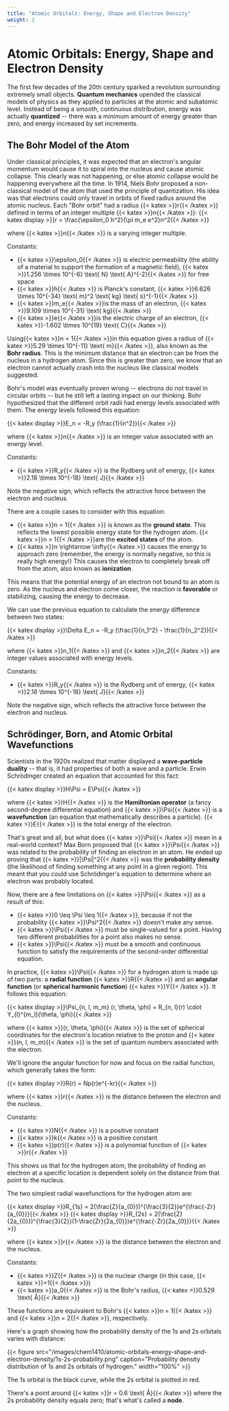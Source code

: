 ```yaml
---
title: "Atomic Orbitals: Energy, Shape and Electron Density"
weight: 2
---
```


# Atomic Orbitals: Energy, Shape and Electron Density

The first few decades of the 20th century sparked a revolution surrounding extremely small objects. **Quantum mechanics** upended the classical models of physics as they applied to particles at the atomic and subatomic level. Instead of being a smooth, continuous distribution, energy was actually **quantized** -- there was a minimum amount of energy greater than zero, and energy increased by set increments.

## The Bohr Model of the Atom

Under classical principles, it was expected that an electron's angular momentum would cause it to spiral into the nucleus and cause atomic collapse. This clearly was not happening, or else atomic collapse would be happening everywhere all the time. In 1914, Niels Bohr proposed a non-classical model of the atom that used the principle of quantization. His idea was that electrons could only travel in orbits of fixed radius around the atomic nucleus. Each "Bohr orbit" had a radius {{< katex >}}r{{< /katex >}} defined in terms of an integer multiple {{< katex >}}n{{< /katex >}}:
{{< katex display >}}r = \frac{\epsilon_0 h^2}{\pi m_e e^2}n^2{{< /katex >}}

where {{< katex >}}n{{< /katex >}} is a varying integer multiple.

Constants:

* {{< katex >}}\epsilon_0{{< /katex >}} is electric permeability (the ability of a material to support the formation of a magnetic field), {{< katex >}}1.256 \times 10^{-6} \text{ N} \text{ A}^{-2}{{< /katex >}} for free space
* {{< katex >}}h{{< /katex >}} is Planck's constant, {{< katex >}}6.626 \times 10^{-34} \text{ m}^2 \text{ kg} \text{ s}^{-1}{{< /katex >}}
* {{< katex >}}m_e{{< /katex >}}is the mass of an electron, {{< katex >}}9.109 \times 10^{-31} \text{ kg}{{< /katex >}}
* {{< katex >}}e{{< /katex >}}is the electric charge of an electron, {{< katex >}}-1.602 \times 10^{19} \text{ C}{{< /katex >}}

Using{{< katex >}}n = 1{{< /katex >}}in this equation gives a radius of {{< katex >}}5.29 \times 10^{-11} \text{ m}{{< /katex >}}, also known as the **Bohr radius**. This is the minimum distance that an electron can be from the nucleus in a hydrogen atom. Since this is greater than zero, we know that an electron cannot actually crash into the nucleus like classical models suggested.

Bohr's model was eventually proven wrong -- electrons do not travel in circular orbits -- but he still left a lasting impact on our thinking. Bohr hypothesized that the different orbit radii had energy levels associated with them. The energy levels followed this equation:

{{< katex display >}}E_n = -R_y (\frac{1}{n^2}){{< /katex >}}

where {{< katex >}}n{{< /katex >}} is an integer value associated with an energy level.

Constants:

* {{< katex >}}R_y{{< /katex >}} is the Rydberg unit of energy, {{< katex >}}2.18 \times 10^{-18} \text{ J}{{< /katex >}}

Note the negative sign, which reflects the attractive force between the electron and nucleus.

There are a couple cases to consider with this equation:

* {{< katex >}}n = 1{{< /katex >}} is known as the **ground state**. This reflects the lowest possible energy state for the hydrogen atom. {{< katex >}}n > 1{{< /katex >}}are the **excited states** of the atom.
* {{< katex >}}n \rightarrow \infty{{< /katex >}} causes the energy to approach zero (remember, the energy is normally negative, so this is really high energy!) This causes the electron to completely break off from the atom, also known as **ionization**.

This means that the potential energy of an electron not bound to an atom is zero. As the nucleus and electron come closer, the reaction is **favorable** or stabilizing, causing the energy to decrease.

We can use the previous equation to calculate the energy difference between two states:

{{< katex display >}}\Delta E_n = -R_y (\frac{1}{n_1^2} - \frac{1}{n_2^2}){{< /katex >}}

where {{< katex >}}n_1{{< /katex >}} and {{< katex >}}n_2{{< /katex >}} are integer values associated with energy levels.

Constants:

* {{< katex >}}R_y{{< /katex >}} is the Rydberg unit of energy, {{< katex >}}2.18 \times 10^{-18} \text{ J}{{< /katex >}}

Note the negative sign, which reflects the attractive force between the electron and nucleus.

## Schrödinger, Born, and Atomic Orbital Wavefunctions

Scientists in the 1920s realized that matter displayed a **wave-particle duality** -- that is, it had properties of both a wave and a particle. Erwin Schrödinger created an equation that accounted for this fact:

{{< katex display >}}H\Psi = E\Psi{{< /katex >}}

where {{< katex >}}H{{< /katex >}} is the **Hamiltonian operator** (a fancy second-degree differential equation) and {{< katex >}}\Psi{{< /katex >}} is a **wavefunction** (an equation that mathematically describes a particle). {{< katex >}}E{{< /katex >}} is the total energy of the electron.

That's great and all, but what does {{< katex >}}\Psi{{< /katex >}} mean in a real-world context? Max Born proposed that {{< katex >}}\Psi{{< /katex >}} was related to the probability of finding an electron in an atom. He ended up proving that {{< katex >}}|\Psi|^2{{< /katex >}} was the **probability density** (the likelihood of finding something at any point in a given region). This meant that you could use Schrödinger's equation to determine where an electron was probably located.

Now, there are a few limitations on {{< katex >}}\Psi{{< /katex >}} as a result of this:

* {{< katex >}}0 \leq \Psi \leq 1{{< /katex >}}, because if not the probability {{< katex >}}\Psi^2{{< /katex >}} doesn't make any sense.
* {{< katex >}}\Psi{{< /katex >}} must be single-valued for a point. Having two different probabilities for a point also makes no sense.
* {{< katex >}}\Psi{{< /katex >}} must be a smooth and continuous function to satisfy the requirements of the second-order differential equation.

In practice, {{< katex >}}\Psi{{< /katex >}} for a hydrogen atom is made up of two parts: a **radial function** {{< katex >}}R{{< /katex >}} and an **angular function** (or **spherical harmonic function**) {{< katex >}}Y{{< /katex >}}. It follows this equation:

{{< katex display >}}\Psi_{n, l, m_m} (r, \theta, \phi) = R_{n, l}(r) \cdot Y_{l}^{m_l}(\theta, \phi){{< /katex >}}

where {{< katex >}}(r, \theta, \phi){{< /katex >}} is the set of spherical coordinates for the electron's location relative to the proton and {{< katex >}}(n, l, m_m){{< /katex >}} is the set of quantum numbers associated with the electron.

We'll ignore the angular function for now and focus on the radial function, which generally takes the form:

{{< katex display >}}R(r) = Np(r)e^{-kr}{{< /katex >}}

where {{< katex >}}r{{< /katex >}} is the distance between the electron and the nucleus.

Constants:

* {{< katex >}}N{{< /katex >}} is a positive constant</li>
* {{< katex >}}k{{< /katex >}} is a positive constant</li>
* {{< katex >}}p(r){{< /katex >}} is a polynomial function of {{< katex >}}r{{< /katex >}}

This shows us that for the hydrogen atom, the probability of finding an electron at a specific location is dependent solely on the distance from that point to the nucleus.

The two simplest radial wavefunctions for the hydrogen atom are:

{{< katex display >}}R_{1s} = 2(\frac{Z}{a_{0}})^{\frac{3}{2}}e^{\frac{-Zr}{a_{0}}}{{< /katex >}}
{{< katex display >}}R_{2s} = 2(\frac{Z}{2a_{0}})^{\frac{3}{2}}(1-\frac{Zr}{2a_{0}})e^{\frac{-Zr}{2a_{0}}}{{< /katex >}}

where {{< katex >}}r{{< /katex >}} is the distance between the electron and the nucleus.

Constants:

* {{< katex >}}Z{{< /katex >}} is the nuclear charge (in this case, {{< katex >}}+1{{< /katex >}})
* {{< katex >}}a_0{{< /katex >}} is the Bohr's radius, {{< katex >}}0.529 \text{ Å}{{< /katex >}}

These functions are equivalent to Bohr's {{< katex >}}n = 1{{< /katex >}} and {{< katex >}}n = 2{{< /katex >}}, respectively.

Here's a graph showing how the probability density of the 1s and 2s orbitals varies with distance:

{{< figure src="/images/chem1410/atomic-orbitals-energy-shape-and-electron-density/1s-2s-probability.png" caption="Probability density distribution of 1s and 2s orbitals of hydrogen." width="100%" >}}

The 1s orbital is the black curve, while the 2s orbital is plotted in red.

There's a point around {{< katex >}}r = 0.6 \text{ Å}{{< /katex >}} where the 2s probability density equals zero; that's what's called a **node**.

<!-- TODO: finish this chapter -->
